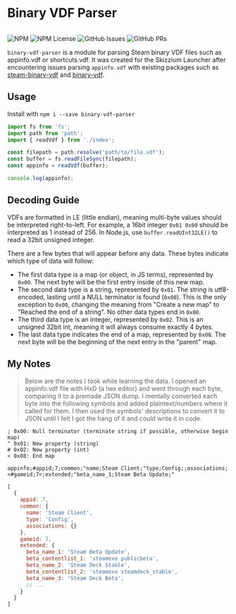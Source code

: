 # Binary VDF Parser

<a href="https://www.npmjs.com/package/binary-vdf-parser"><img src="https://nodei.co/npm/binary-vdf-parser.png?compact=true" alt="" /></a>

![NPM](https://img.shields.io/npm/v/binary-vdf-parser)
![NPM License](https://img.shields.io/npm/l/binary-vdf-parser)
![GitHub Issues](https://img.shields.io/github/issues-raw/Skizzium/binary-vdf-parser)
![GitHub PRs](https://img.shields.io/github/issues-pr-raw/Skizzium/binary-vdf-parser)

`binary-vdf-parser` is a module for parsing Steam binary VDF files such as appinfo.vdf or shortcuts.vdf. It was created for the Skizzium Launcher after encountering issues parsing `appinfo.vdf` with existing packages such as [steam-binary-vdf](https://www.npmjs.com/package/steam-binary-vdf) and [binary-vdf](https://www.npmjs.com/package/binary-vdf).


## Usage
Install with `npm i --save binary-vdf-parser`

```js
import fs from 'fs';
import path from 'path';
import { readVdf } from './index';

const filepath = path.resolve('path/to/file.vdf');
const buffer = fs.readFileSync(filepath);
const appinfo = readVdf(buffer);

console.log(appinfo);
```

## Decoding Guide
VDFs are formatted in LE (little endian), meaning multi-byte values should be interpreted right-to-left. For example, a 16bit integer `0x01 0x00` should be interpreted as 1 instead of 256. In Node.js, use `buffer.readUInt32LE()` to read a 32bit unsigned integer.

There are a few bytes that will appear before any data. These bytes indicate which type of data will follow:
- The first data type is a map (or object, in JS terms), represented by `0x00`. The next byte will be the first entry inside of this new map.
- The second data type is a string, represented by `0x01`. The string is utf8-encoded, lasting until a NULL terminator is found (`0x00`). This is the only exception to `0x00`, changing the meaning from "Create a new map" to "Reached the end of a string". No other data types end in `0x00`.
- The third data type is an integer, represented by `0x02`. This is an unsigned 32bit int, meaning it will always consume exactly 4 bytes.
- The last data type indicates the end of a map, represented by `0x08`. The next byte will be the beginning of the next entry in the "parent" map.

## My Notes
>Below are the notes I took while learning the data. I opened an appinfo.vdf file with HxD (a hex editor) and went through each byte, comparing it to a premade JSON dump. I mentally converted each byte into the following symbols and added plaintext/numbers where it called for them. I then used the symbols' descriptions to convert it to JSON until I felt I got the hang of it and could write it in code.

```
; 0x00: Null terminator (terminate string if possible, otherwise begin map)
" 0x01: New property (string)
# 0x02: New property (int)
< 0x08: End map
```

`appinfo;#appid;7;common;"name;Steam Client;"type;Config;;associations;<#gameid;7<;extended;"beta_name_1;Steam Beta Update;"`

```javascript
[
  {
    appid: 7,
    common: {
      name: 'Steam Client',
      type: 'Config',
      associations: {}
    },
    gameid: 7,
    extended: {
      beta_name_1: 'Steam Beta Update',
      beta_contentlist_1: 'steamexe publicbeta',
      beta_name_2: 'Steam Deck Stable',
      beta_contentlist_2: 'steamexe steamdeck_stable',
      beta_name_3: 'Steam Deck Beta',
      // ...
    }
  }
]
```
